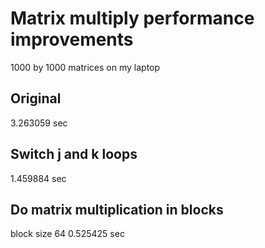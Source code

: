 # Matrix multiply performance improvements

1000 by 1000 matrices on my laptop

## Original

3.263059 sec

## Switch j and k loops

1.459884 sec

## Do matrix multiplication in blocks

block size 64
0.525425 sec
